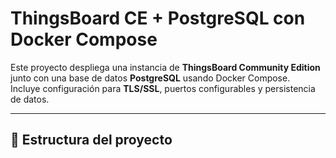 # ThingsBoard CE + PostgreSQL con Docker Compose

Este proyecto despliega una instancia de **ThingsBoard Community Edition** junto con una base de datos **PostgreSQL** usando Docker Compose.  
Incluye configuración para **TLS/SSL**, puertos configurables y persistencia de datos.

---

## 📂 Estructura del proyecto

